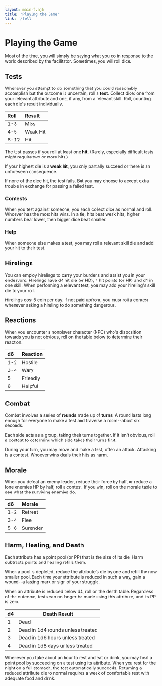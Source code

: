 ```yaml
---
layout: main-f.njk
title: 'Playing the Game'
link: '/fell'
---
```


# Playing the Game

Most of the time, you will simply be saying what you do in response to the world described by the facilitator. Sometimes, you will roll dice.

## Tests

Whenever you attempt to do something that you could reasonably accomplish but the outcome is uncertain, roll a **test**. Collect dice: one from your relevant attribute and one, if any, from a relevant skill. Roll, counting each die's result individually.

Roll|Result
:--|:--
1-3|Miss
4-5|Weak Hit
6-12|Hit

The test passes if you roll at least one **hit**. (Rarely, especially difficult tests might require two or more hits.)

If your highest die is a **weak hit**, you only partially succeed or there is an unforeseen consequence.

If none of the dice hit, the test fails. But you may choose to accept extra trouble in exchange for passing a failed test.

### Contests

When you test against someone, you each collect dice as normal and roll. Whoever has the most hits wins. In a tie, hits beat weak hits, higher numbers beat lower, then bigger dice beat smaller.

### Help

When someone else makes a test, you may roll a relevant skill die and add your hit to their test.

## Hirelings

You can employ hirelings to carry your burdens and assist you in your endeavors. Hirelings have d4 hit die (or HD), 4 hit points (or HP) and d4 in one skill. When performing a relevant test, you may add your hireling's skill die to your roll.

Hirelings cost 5 coin per day. If not paid upfront, you must roll a contest whenever asking a hireling to do something dangerous.

## Reactions

When you encounter a nonplayer character (NPC) who's disposition towards you is not obvious, roll on the table below to determine their reaction.

d6|Reaction
:--|:--
1-2|Hostile
3-4|Wary
5|Friendly
6|Helpful

## Combat

Combat involves a series of **rounds** made up of **turns**. A round lasts long enough for everyone to make a test and traverse a room--about six seconds.

Each side acts as a group, taking their turns together. If it isn't obvious, roll a contest to determine which side takes their turns first.

During your turn, you may move and make a test, often an attack. Attacking is a contest. Whoever wins deals their hits as harm.

## Morale

When you defeat an enemy leader, reduce their force by half, or reduce a lone enemies HP by half, roll a contest. If you win, roll on the morale table to see what the surviving enemies do.

d6|Morale
:--|:--
1-2|Retreat
3-4|Flee
5-6|Surender

## Harm, Healing, and Death

Each attribute has a point pool (or PP) that is the size of its die. Harm subtracts points and healing refills them.

When a pool is depleted, reduce the attribute's die by one and refill the now smaller pool. Each time your attribute is reduced in such a way, gain a wound--a lasting mark or sign of your struggle.

When an attribute is reduced below d4, roll on the death table. Regardless of the outcome, tests can no longer be made using this attribute, and its PP is zero.

d4|Death Result
:--|---
1|Dead
2|Dead in 1d4 rounds unless treated
3|Dead in 1d6 hours unless treated
4|Dead in 1d8 days unless treated

Whenever you take about an hour to rest and eat or drink, you may heal a point pool by succeeding on a test using its attribute. When you rest for the night on a full stomach, the test automatically succeeds. Returning a reduced attribute die to normal requires a week of comfortable rest with adequate food and drink.
